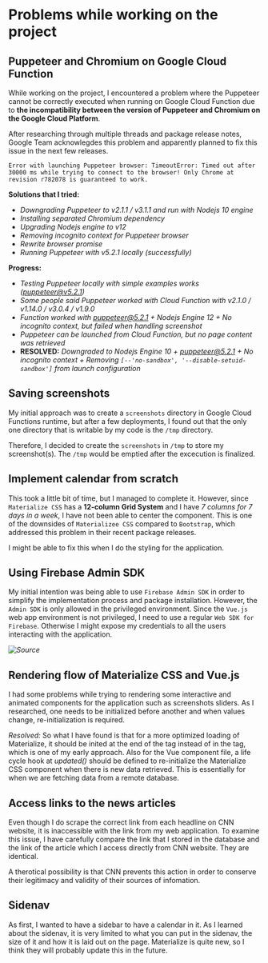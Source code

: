 # Problems while working on the project

## Puppeteer and Chromium on Google Cloud Function

While working on the project, I encountered a problem where the Puppeteer cannot be correctly executed when running on Google Cloud Function due to **the incompatibility between the version of Puppeteer and Chromium on the Google Cloud Platform**.

After researching through multiple threads and package release notes, Google Team acknowlegdes this problem and apparently planned to fix this issue in the next few releases. 

```
Error with launching Puppeteer browser: TimeoutError: Timed out after 30000 ms while trying to connect to the browser! Only Chrome at revision r782078 is guaranteed to work.
```

**Solutions that I tried:** 
- *Downgrading Puppeteer to v2.1.1 / v3.1.1 and run with Nodejs 10 engine*
- *Installing separated Chromium dependency*
- *Upgrading Nodejs engine to v12*
- *Removing incognito context for Puppeteer browser*
- *Rewrite browser promise*
- *Running Puppeteer with v5.2.1 locally (successfully)*

**Progress:**

- *Testing Puppeteer locally with simple examples works (puppeteer@v5.2.1)*
- *Some people said Puppeteer worked with Cloud Function with v2.1.0 / v1.14.0 / v3.0.4 / v1.9.0*
- *Function worked with puppeteer@5.2.1 + Nodejs Engine 12 + No incognito context, but failed when handling screenshot*
- *Puppeteer can be launched from Cloud Function, but no page content was retrieved*
- **RESOLVED:** *Downgraded to Nodejs Engine 10 + puppeteer@5.2.1 + No incognito context + Removing `[--'no-sandbox', '--disable-setuid-sandbox']` from launch configuration*

## Saving screenshots

My initial approach was to create a `screenshots` directory in Google Cloud Functions runtime, but after a few deployments, I found out that the only one directory that is writable by my code is the `/tmp` directory. 

Therefore, I decided to create the `screenshots` in `/tmp` to store my screenshot(s). The `/tmp` would be emptied after the excecution is finalized.

## Implement calendar from scratch

This took a little bit of time, but I managed to complete it. However, since `Materialize CSS` has a **12-column Grid System** and I have *7 columns for 7 days in a week*, I have not been able to center the component. This is one of the downsides of `Materializee CSS` compared to `Bootstrap`, which addressed this problem in their recent package releases.

I might be able to fix this when I do the styling for the application.

## Using Firebase Admin SDK

My initial intention was being able to use `Firebase Admin SDK` in order to simplify the implementation process and package installation. However, the `Admin SDK` is only allowed in the privileged environment. Since the `Vue.js` web app environment is not privileged, I need to use a regular `Web SDK for Firebase`. Otherwise I might expose my credentials to all the users interacting with the application.

*![Source](https://stackoverflow.com/questions/51053504/firebase-admin-sdk-vue-webpack-typeerror-rtdb-initstandalone-is-not-a-funct)*

## Rendering flow of Materialize CSS and Vue.js

I had some problems while trying to rendering some interactive and animated components for the application such as screenshots sliders. As I researched, one needs to be initialized before another and when values change, re-initialization is required.

*Resolved:* So what I have found is that for a more optimized loading of Materialize, it should be inited at the end of the <body> tag instead of in the <head> tag, which is one of my early approach. Also for the Vue component file, a life cycle hook at *updated()* should be defined to re-initialize the Materialize CSS component when there is new data retrieved. This is essentially for when we are fetching data from a remote database.

## Access links to the news articles

Even though I do scrape the correct link from each headline on CNN website, it is inaccessible with the link from my web application. To examine this issue, I have carefully compare the link that I stored in the database and the link of the article which I access directly from CNN website. They are identical.

A therotical possibility is that CNN prevents this action in order to conserve their legitimacy and validity of their sources of infomation.

## Sidenav

As first, I wanted to have a sidebar to have a calendar in it. As I learned about the sidenav, it is very limited to what you can put in the sidenav, the size of it and how it is laid out on the page. Materialize is quite new, so I think they will probably update this in the future.